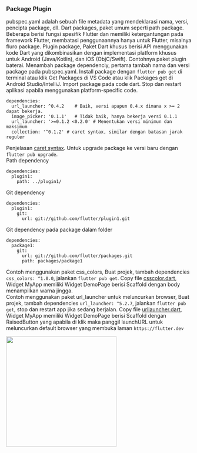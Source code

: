 ### Package Plugin
pubspec.yaml adalah sebuah file metadata yang mendeklarasi nama, versi, pencipta package, dll. 
Dart packages, paket umum seperti path package. 
Beberapa berisi fungsi spesifik Flutter dan memiliki ketergantungan pada framework Flutter, membatasi penggunaannya hanya untuk Flutter, misalnya fluro package. 
Plugin package, Paket Dart khusus berisi API menggunakan kode Dart yang dikombinasikan dengan implementasi platform khusus untuk Android (Java/Kotlin), dan iOS (ObjC/Swift). Contohnya paket plugin baterai. 
Menambah package dependenciy, pertama tambah nama dan versi package pada pubspec.yaml. 
Install package dengan `flutter pub get` di terminal atau klik Get Packages di VS Code atau klik Packages get di Android Studio/IntelliJ. 
Import package pada code dart. Stop dan restart aplikasi apabila menggunakan platform-specific code. 
```
dependencies:
  url_launcher: ^0.4.2    # Baik, versi apapun 0.4.x dimana x >= 2 dapat bekerja.
  image_picker: '0.1.1'   # Tidak baik, hanya bekerja versi 0.1.1
  url_launcher: '>=0.1.2 <0.2.0' # Menentukan versi minimun dan maksimum
  collection: '^0.1.2' # caret syntax, similar dengan batasan jarak reguler
```
Penjelasan [caret syntax](https://dart.dev/tools/pub/dependencies#caret-syntax). Untuk upgrade package ke versi baru dengan `flutter pub upgrade`.\
Path dependency
```
dependencies:
  plugin1:
    path: ../plugin1/
```
Git dependency
```
dependencies:
  plugin1:
    git:
      url: git://github.com/flutter/plugin1.git
```
Git dependency pada package dalam folder
```
dependencies:
  package1:
    git:
      url: git://github.com/flutter/packages.git
      path: packages/package1
```
Contoh menggunakan paket css_colors,
Buat projek, tambah dependencies `css_colors: ^1.0.0`, jalankan `flutter pub get`. 
Copy file [csscolor.dart](), 
Widget MyApp memiliki Widget DemoPage berisi Scaffold dengan body menampilkan warna jingga. 
![]()\
Contoh menggunakan paket url_launcher untuk meluncurkan browser, 
Buat projek, tambah dependencies `url_launcher: ^5.2.7`, jalankan `flutter pub get`, stop dan restart app jika sedang berjalan. 
Copy file [urllauncher.dart](), 
Widget MyApp memiliki Widget DemoPage berisi Scaffold dengan RaisedButton yang apabila di klik maka panggil launchURL untuk meluncurkan default browser yang membuka laman `https://flutter.dev` 

<img src="" width="300">